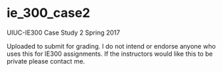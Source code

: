 # ie_300_case2
UIUC-IE300 Case Study 2 Spring 2017

Uploaded to submit for grading. I do not intend or endorse anyone who uses this for IE300 assignments. If the instructors would like this to be private please contact me.
